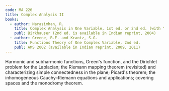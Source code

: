 ```yaml
---
code: MA 226
title: Complex Analysis II
books:
  - author: Narasimhan, R.
    title: Complex Analysis in One Variable, 1st ed. or 2nd ed. (with Y. Nievergelt)
    publ: Birkhauser (2nd ed. is available in Indian reprint, 2004)
  - author: Greene, R.E. and Krantz, S.G.
    title: Functions Theory of One Complex Variable, 2nd ed.
    publ: AMS 2002 (available in Indian reprint, 2009, 2011)
---
```


Harmonic and subharmonic functions, Green's function, and the Dirichlet problem
for the Laplacian; the Riemann mapping theorem (revisited) and characterizing
simple connectedness in the plane; Picard's theorem; the inhomogeneous
Cauchy–Riemann equations and applications; covering spaces and the monodromy
theorem.
